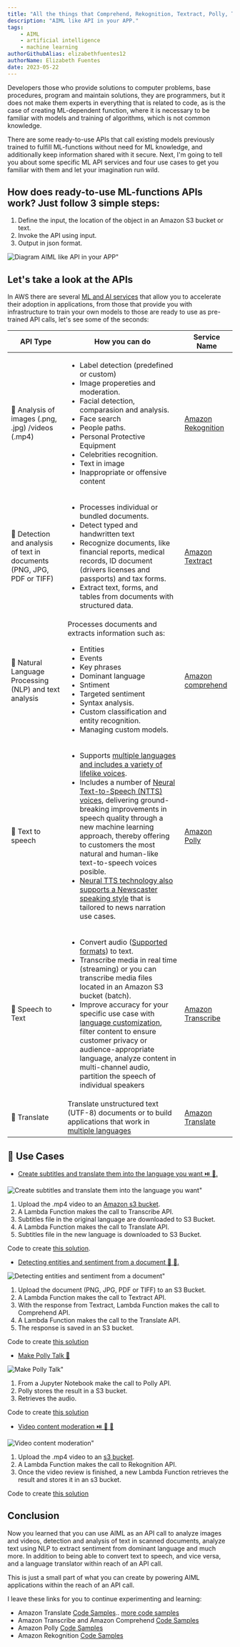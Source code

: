 ```yaml
---
title: "All the things that Comprehend, Rekognition, Textract, Polly, Transcribe and others do"
description: "AIML like API in your APP."
tags:
    - AIML
    - artificial intelligence
    - machine learning
authorGithubAlias: elizabethfuentes12
authorName: Elizabeth Fuentes
date: 2023-05-22
---
```


Developers those who provide solutions to computer problems, base procedures, program and maintain solutions, they are programmers, but it does not make them experts in everything that is related to code, as is the case of creating ML-dependent function, where it is necessary to be familiar with models and training of algorithms, which is not common knowledge.

There are some ready-to-use APIs that call existing models previously trained to fulfill ML-functions without need for ML knowledge, and additionally keep information shared with it secure. Next, I'm going to tell you about some specific ML API services and four use cases to get you familiar with them and let your imagination run wild.


## How does ready-to-use ML-functions APIs work? Just follow 3 simple steps:

1. Define the input, the location of the object in an Amazon S3 bucket or text.
2. Invoke the API using input.
3. Output in json format.


![Diagram AIML like API in your APP"](images/diagram-api-call.png)


## Let's take a look at the APIs

In AWS there are several [ML and AI services](https://aws.amazon.com/machine-learning/) that allow you to accelerate their adoption in applications, from those that provide you with infrastructure to train your own models to those are ready to use as pre-trained API calls, let's see some of the seconds:

| API Type | How you can do | Service Name | 
-- | -- | --
 🔎 Analysis of images (.png, .jpg) /videos (.mp4) | <ul> <li> Label detection (predefined or custom) </li>  <li> Image propereties and moderation. </li>  <li> Facial detection, comparasion and analysis. </li>  <li> Face search </li>  <li> People paths. </li>  <li> Personal Protective Equipment </li>  <li> Celebrities recognition.  </li>  <li>Text in image </li>  <li> Inappropriate or offensive content </li></ul> | [Amazon Rekognition](https://docs.aws.amazon.com/rekognition/latest/dg/what-is.html)	| 
🔎 Detection and analysis of text in documents (PNG, JPG, PDF or TIFF)	| 	<ul> <li> Processes individual or bundled documents. </li>  <li> Detect typed and handwritten text </li>  <li> Recognize documents, like financial reports, medical records, ID document (drivers licenses and passports)  and tax forms. </li>  <li> Extract text, forms, and tables from documents with structured data. </li></ul> | [Amazon Textract](https://docs.aws.amazon.com/textract/latest/dg/what-is.html) | 
🔎 Natural Language Processing (NLP) and text analysis	| 	Processes documents and extracts information such as: <ul> <li> Entities </li> <li> Events</li>  <li> Key phrases</li>  <li> Dominant language </li> <li> Sntiment</li>  <li> Targeted sentiment </li>  <li>Syntax analysis.</li> <li> Custom classification and entity recognition.</li>  <li> Managing custom models. </li></ul> | [Amazon comprehend](https://docs.aws.amazon.com/es_es/comprehend/latest/dg/what-is.html) | 
🔎 Text to speech | <ul> <li> Supports [multiple languages and includes a variety of lifelike voices](https://docs.aws.amazon.com/polly/latest/dg/voicelist.html).</li> <li>Includes a number of [Neural Text-to-Speech (NTTS) voices](https://docs.aws.amazon.com/polly/latest/dg/NTTS-main.html), delivering ground-breaking improvements in speech quality through a new machine learning approach, thereby offering to customers the most natural and human-like text-to-speech voices posible.</li> <li>[Neural TTS technology also supports a Newscaster speaking style](https://docs.aws.amazon.com/polly/latest/dg/ntts-speakingstyles.html) that is tailored to news narration use cases. </li></ul> | [Amazon Polly](https://docs.aws.amazon.com/polly/latest/dg/what-is.html)  | 
🔎 Speech to Text | <ul> <li> Convert audio ([Supported formats](https://docs.aws.amazon.com/transcribe/latest/dg/how-input.html#how-input-audio)) to text. </li> <li> Transcribe media in real time (streaming) or you can transcribe media files located in an Amazon S3 bucket (batch).</li> <li> Improve accuracy for your specific use case with [language customization](https://docs.aws.amazon.com/transcribe/latest/dg/supported-languages.html), filter content to ensure customer privacy or audience-appropriate language, analyze content in multi-channel audio, partition the speech of individual speakers </li></ul> |  [Amazon Transcribe](https://docs.aws.amazon.com/transcribe/latest/dg/what-is.html) | 
🔎  Translate | Translate unstructured text (UTF-8) documents or to build applications that work in [multiple languages](https://docs.aws.amazon.com/translate/latest/dg/what-is-languages.html) | [Amazon Translate](https://docs.aws.amazon.com/translate/latest/dg/what-is.html)| 

## 🚀  Use Cases 

- [Create subtitles and translate them into the language you want ⏯️ 🍿.](https://github.com/build-on-aws/aiml-like-api-in-your-app/blob/main/create-subtitles-and-translate-them-into-the-language-you-want/README.md)

![Create subtitles and translate them into the language you want"](images/create-subtitles-and-translate-s.png)

1. Upload the .mp4 video to an [Amazon s3 bucket](https://docs.aws.amazon.com/es_es/AmazonS3/latest/userguide/UsingBucket.html).
2. A Lambda Function makes the call to Transcribe API.
3. Subtitles file in the original language are downloaded to S3 Bucket. 
4. A Lambda Function makes the call to Translate API.
5. Subtitles file in the new language is downloaded to S3 Bucket. 

Code to create [this solution](https://github.com/build-on-aws/aiml-like-api-in-your-app/blob/main/create-subtitles-and-translate-them-into-the-language-you-want/README.md). 

- [Detecting entities and sentiment from a document 🔎 📄.](https://github.com/build-on-aws/aiml-like-api-in-your-app/tree/main/detecting-entities-and-sentiment-from-a-document%20)

![Detecting entities and sentiment from a document"](images/detecting-entities-and-sentiment.png)

1. Upload the document (PNG, JPG, PDF or TIFF) to an S3 Bucket.
2. A Lambda Function makes the call to Textract API.
3. With the response from Textract, Lambda Function makes the call to Comprehend API. 
4. A Lambda Function makes the call to the Translate API.
5. The response is saved in an S3 bucket. 

Code to create [this solution]((https://github.com/build-on-aws/aiml-like-api-in-your-app/tree/main/detecting-entities-and-sentiment-from-a-document%20))

- [Make Polly Talk 🦜](https://github.com/build-on-aws/aiml-like-api-in-your-app/tree/main/make-polly-talk)

![Make Polly Talk"](images/make-polly-talk.png)

1. From a Jupyter Notebook make the call to Polly API.
2. Polly stores the result in a S3 bucket.
3. Retrieves the audio.


Code to create [this solution ](https://github.com/build-on-aws/aiml-like-api-in-your-app/tree/main/make-polly-talk)


- [Video content moderation ⏯️ 🔫 🚬](https://github.com/build-on-aws/aiml-like-api-in-your-app/tree/main/video-content-moderation)

![Video content moderation"](images/video-content-moderation.png)

1. Upload the .mp4 video to an [s3 bucket](https://docs.aws.amazon.com/es_es/AmazonS3/latest/userguide/UsingBucket.html).
2. A Lambda Function makes the call to Rekognition API.
3. Once the video review is finished, a new Lambda Function retrieves the result and stores it in an s3 bucket.


Code to create [this solution ](https://github.com/build-on-aws/aiml-like-api-in-your-app/tree/main/video-content-moderation)


## Conclusion

Now you learned that you can use AIML as an API call to analyze images and videos, detection and analysis of text in scanned documents, analyze text using NLP to extract sentiment from dominant language and much more. In addition to being able to convert text to speech, and vice versa, and a language translator within reach of an API call.

This is just a small part of what you can create by powering AIML applications within the reach of an API call.

I leave these links for you to continue experimenting and learning:
- Amazon Translate [Code Samples](https://github.com/aws-samples/document-translation).. [more code samples](https://docs.aws.amazon.com/translate/latest/dg/examples.html)
- Amazon Transcribe and Amazon Comprehend [Code Samples](https://github.com/aws-samples/amazon-transcribe-comprehend-podcast)
- Amazon Polly [Code Samples](https://docs.aws.amazon.com/polly/latest/dg/sample-code-overall.html)
- Amazon Rekognition [Code Samples](https://github.com/aws-samples/amazon-rekognition-code-samples)